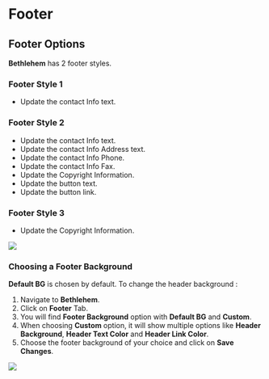 # Footer

## Footer Options

**Bethlehem** has 2 footer styles.

### Footer Style 1

* Update the contact Info text.

### Footer Style 2

* Update the contact Info text.
* Update the contact Info Address text.
* Update the contact Info Phone.
* Update the contact Info Fax.
* Update the Copyright Information.
* Update the button text.
* Update the button link.

### Footer Style 3

* Update the Copyright Information.

![](http://transvelo.github.io/docs/bethlehem/images/theme-options-footer.png)

### Choosing a Footer Background

**Default BG** is chosen by default. To change the header background :

1. Navigate to **Bethlehem**.
2. Click on **Footer** Tab.
3. You will find **Footer Background** option with **Default BG** and **Custom**.
4. When choosing **Custom** option, it will show multiple options like **Header Background**, **Header Text Color** and **Header Link Color**.
5. Choose the footer background of your choice and click on **Save Changes**.

![](http://transvelo.github.io/docs/bethlehem/images/choose-footer-background.png)

